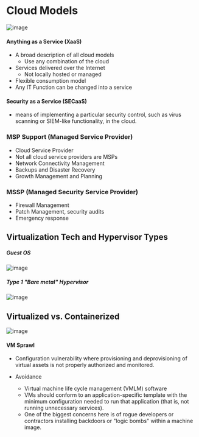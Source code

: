 
# Cloud Models
![image](https://user-images.githubusercontent.com/63236771/124344003-8761d580-dbed-11eb-9205-f0bb7c84c347.png)

#### Anything as a Service (XaaS)
 - A broad description of all cloud models
   - Use any combination of the cloud
 - Services delivered over the Internet
   - Not locally hosted or managed
 - Flexible consumption model
 - Any IT Function can be changed into a service

#### Security as a Service (SECaaS)
 - means of implementing a particular security control, such as virus scanning or SIEM-like functionality, in the cloud.

### MSP Support (Managed Service Provider)
 - Cloud Service Provider
 - Not all cloud service providers are MSPs
 - Network Connectivity Management
 - Backups and Disaster Recovery
 - Growth Management and Planning

### MSSP (Managed Security Service Provider)
 - Firewall Management
 - Patch Management, security audits
 - Emergency response

## Virtualization Tech and Hypervisor Types

##### Guest OS
![image](https://user-images.githubusercontent.com/63236771/124345546-348d1b80-dbf7-11eb-96c4-0be8158fc231.png)

##### Type 1 "Bare metal" Hypervisor
![image](https://user-images.githubusercontent.com/63236771/124345571-4a024580-dbf7-11eb-81fa-48f678964ee2.png)


## Virtualized vs. Containerized

![image](https://user-images.githubusercontent.com/63236771/124344673-571c3600-dbf1-11eb-9e9f-4ad38629cee1.png)

#### VM Sprawl 
 - Configuration vulnerability where provisioning and deprovisioning of virtual assets is not properly authorized and monitored.

 - Avoidance
   - Virtual machine life cycle management (VMLM) software
   - VMs should conform to an application-specific template with the minimum configuration needed to run that application (that is, not running unnecessary services). 
   - One of the biggest concerns here is of rogue developers or contractors installing backdoors or "logic bombs" within a machine image. 


